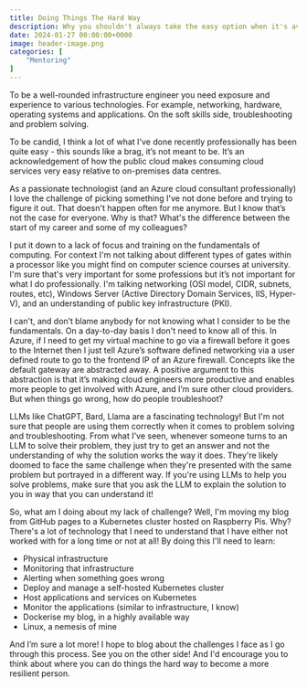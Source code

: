 ```yaml
---
title: Doing Things The Hard Way
description: Why you shouldn't always take the easy option when it's available.
date: 2024-01-27 00:00:00+0000
image: header-image.png
categories: [
    "Mentoring"
]
---
```


To be a well-rounded infrastructure engineer you need exposure and experience to various technologies. For example, networking, hardware, operating systems and applications. On the soft skills side, troubleshooting and problem solving.

To be candid, I think a lot of what I've done recently professionally has been quite easy - this sounds like a brag, it’s not meant to be. It’s an acknowledgement of how the public cloud makes consuming cloud services very easy relative to on-premises data centres.

As a passionate technologist (and an Azure cloud consultant professionally) I love the challenge of picking something I've not done before and trying to figure it out. That doesn't happen often for me anymore. But I know that’s not the case for everyone. Why is that? What's the difference between the start of my career and some of my colleagues?

I put it down to a lack of focus and training on the fundamentals of computing. For context I'm not talking about different types of gates within a processor like you might find on computer science courses at university. I'm sure that's very important for some professions but it’s not important for what I do professionally. I'm talking networking (OSI model, CIDR, subnets, routes, etc), Windows Server (Active Directory Domain Services, IIS, Hyper-V), and an understanding of public key infrastructure (PKI).

I can't, and don’t blame anybody for not knowing what I consider to be the fundamentals. On a day-to-day basis I don't need to know all of this. In Azure, if I need to get my virtual machine to go via a firewall before it goes to the Internet then I just tell Azure’s software defined networking via a user defined route to go to the frontend IP of an Azure firewall. Concepts like the default gateway are abstracted away. A positive argument to this abstraction is that it’s making cloud engineers more productive and enables more people to get involved with Azure, and I’m sure other cloud providers. But when things go wrong, how do people troubleshoot?

LLMs like ChatGPT, Bard, Llama are a fascinating technology! But I'm not sure that people are using them correctly when it comes to problem solving and troubleshooting. From what I've seen, whenever someone turns to an LLM to solve their problem, they just try to get an answer and not the understanding of why the solution works the way it does. They're likely doomed to face the same challenge when they're presented with the same problem but portrayed in a different way. If you're using LLMs to help you solve problems, make sure that you ask the LLM to explain the solution to you in way that you can understand it!

So, what am I doing about my lack of challenge? Well, I'm moving my blog from GitHub pages to a Kubernetes cluster hosted on Raspberry Pis. Why? There's a lot of technology that I need to understand that I have either not worked with for a long time or not at all!
By doing this I'll need to learn:

-	Physical infrastructure
-	Monitoring that infrastructure
-	Alerting when something goes wrong
-	Deploy and manage a self-hosted Kubernetes cluster
-	Host applications and services on Kubernetes
-	Monitor the applications (similar to infrastructure, I know)
-	Dockerise my blog, in a highly available way
-	Linux, a nemesis of mine

And I’m sure a lot more! I hope to blog about the challenges I face as I go through this process. See you on the other side! And I'd encourage you to think about where you can do things the hard way to become a more resilient person.
